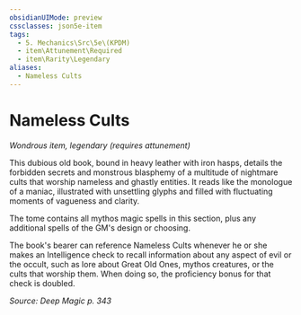 ```yaml
---
obsidianUIMode: preview
cssclasses: json5e-item
tags:
  - 5. Mechanics\Src\5e\(KPDM)
  - item\Attunement\Required
  - item\Rarity\Legendary
aliases:
  - Nameless Cults
---
```

# Nameless Cults
*Wondrous item, legendary (requires attunement)*  


This dubious old book, bound in heavy leather with iron hasps, details the forbidden secrets and monstrous blasphemy of a multitude of nightmare cults that worship nameless and ghastly entities. It reads like the monologue of a maniac, illustrated with unsettling glyphs and filled with fluctuating moments of vagueness and clarity.

The tome contains all mythos magic spells in this section, plus any additional spells of the GM's design or choosing.

The book's bearer can reference Nameless Cults whenever he or she makes an Intelligence check to recall information about any aspect of evil or the occult, such as lore about Great Old Ones, mythos creatures, or the cults that worship them. When doing so, the proficiency bonus for that check is doubled.

*Source: Deep Magic p. 343*
